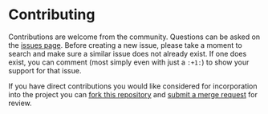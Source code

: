 # Contributing

Contributions are welcome from the community. Questions can be asked on the
[issues page][1]. Before creating a new issue, please take a moment to search
and make sure a similar issue does not already exist. If one does exist, you
can comment (most simply even with just a `:+1:`) to show your support for that
issue.

If you have direct contributions you would like considered for incorporation
into the project you can [fork this repository][2] and
[submit a merge request][3] for review.

[1]: https://code.usgs.gov/ghsc/nshmp/nshmp-haz-v2/issues
[2]: https://docs.gitlab.com/ee/gitlab-basics/fork-project.html
[3]: https://docs.gitlab.com/ee/gitlab-basics/add-merge-request.html
